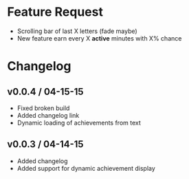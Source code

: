 # Feature Request
* Scrolling bar of last X letters (fade maybe)
* New feature earn <something> every X **active** minutes with X% chance

# Changelog
## v0.0.4 / 04-15-15

* Fixed broken build
* Added changelog link
* Dynamic loading of achievements from text

## v0.0.3 / 04-14-15

* Added changelog
* Added support for dynamic achievement display